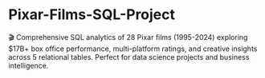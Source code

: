 # Pixar-Films-SQL-Project
🎬 Comprehensive SQL analytics of 28 Pixar films (1995-2024) exploring $17B+ box office performance, multi-platform ratings, and creative insights across 5 relational tables. Perfect for data science projects and business intelligence.
